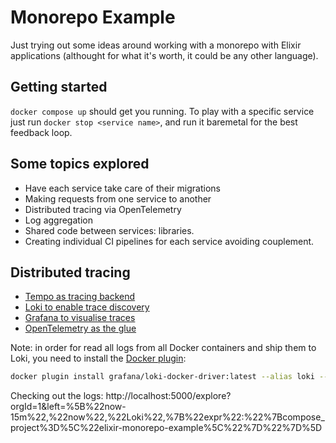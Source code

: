 # Monorepo Example

Just trying out some ideas around working with a monorepo with Elixir
applications (althought for what it's worth, it could be any other language).

## Getting started

`docker compose up` should get you running. To play with a specific service just
run `docker stop <service name>`, and run it baremetal for the best feedback
loop.

## Some topics explored

- Have each service take care of their migrations
- Making requests from one service to another
- Distributed tracing via OpenTelemetry
- Log aggregation
- Shared code between services: libraries.
- Creating individual CI pipelines for each service avoiding couplement.

## Distributed tracing

- [Tempo as tracing backend](https://grafana.com/docs/tempo/latest/getting-started/)
- [Loki to enable trace discovery](https://grafana.com/docs/tempo/latest/grafana-agent/automatic-logging/)
- [Grafana to visualise traces](https://grafana.com/docs/tempo/latest/getting-started/tempo-in-grafana/)
- [OpenTelemetry as the glue](https://opentelemetry.io/docs/concepts/what-is-opentelemetry/)

Note: in order for read all logs from all Docker containers and ship them to
Loki, you need to install the [Docker
plugin](https://grafana.com/docs/loki/latest/clients/docker-driver/):

```bash
docker plugin install grafana/loki-docker-driver:latest --alias loki --grant-all-permissions
```

Checking out the logs: http://localhost:5000/explore?orgId=1&left=%5B%22now-15m%22,%22now%22,%22Loki%22,%7B%22expr%22:%22%7Bcompose_project%3D%5C%22elixir-monorepo-example%5C%22%7D%22%7D%5D
